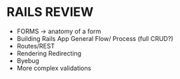 # RAILS REVIEW

- FORMS -> anatomy of a form
- Building Rails App General Flow/ Process (full CRUD?)
- Routes/REST
- Rendering Redirecting
- Byebug
- More complex validations
